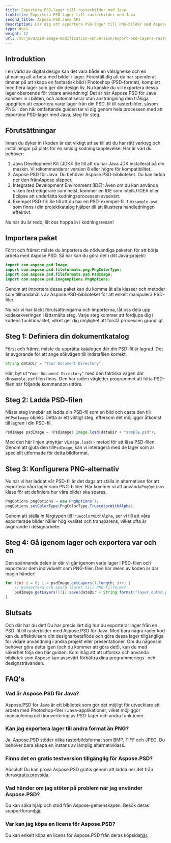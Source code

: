 ```yaml
---
title: Exportera PSD-lager till rasterbilder med Java
linktitle: Exportera PSD-lager till rasterbilder med Java
second_title: Aspose.PSD Java API
description: Lär dig att exportera PSD-lager till PNG-bilder med Aspose.PSD för Java. Lås upp sömlös filmanipulation med vår detaljerade steg-för-steg-handledning.
type: docs
weight: 12
url: /sv/java/psd-image-modification-conversion/export-psd-layers-raster-images/
---
```

## Introduktion

I en värld av digital design kan det vara både en välsignelse och en utmaning att arbeta med bilder i lager. Föreställ dig att du har spenderat timmar på att skapa en fantastisk bild i Photoshop (PSD-format), komplett med flera lager som ger din design liv. Nu kanske du vill exportera dessa lager oberoende för vidare användning! Det är här Aspose.PSD för Java kommer in i bilden, och automatiserar utan ansträngning den tråkiga uppgiften att exportera varje lager från din PSD-fil till rasterbilder, såsom PNG. I den här omfattande guiden tar vi dig genom hela processen med att exportera PSD-lager med Java, steg för steg.

## Förutsättningar

Innan du dyker in i koden är det viktigt att se till att du har rätt verktyg och inställningar på plats för en smidig kodningsupplevelse. Här är vad du behöver:

1. Java Development Kit (JDK): Se till att du har Java JDK installerat på din maskin. Vi rekommenderar version 8 eller högre för kompatibilitet.
2.  Aspose.PSD för Java: Du behöver Aspose.PSD-biblioteket. Du kan ladda ner den från[Aspose släpper](https://releases.aspose.com/psd/java/). 
3. Integrated Development Environment (IDE): Även om du kan använda vilken textredigerare som helst, kommer en IDE som IntelliJ IDEA eller Eclipse att underlätta kodningsprocessen avsevärt.
4.  Exempel PSD-fil: Se till att du har en PSD-exempel-fil, t.ex`sample.psd`, som finns i din projektkatalog hjälper till att illustrera handledningen effektivt.

Nu när du är redo, låt oss hoppa in i kodningsresan!

## Importera paket

Först och främst måste du importera de nödvändiga paketen för att börja arbeta med Aspose.PSD. Så här kan du göra det i ditt Java-projekt:

```java
import com.aspose.psd.Image;
import com.aspose.psd.fileformats.png.PngColorType;
import com.aspose.psd.fileformats.psd.PsdImage;
import com.aspose.psd.imageoptions.PngOptions;
```

Genom att importera dessa paket kan du komma åt alla klasser och metoder som tillhandahålls av Aspose.PSD-biblioteket för att enkelt manipulera PSD-filer.

Nu när vi har täckt förutsättningarna och importerna, låt oss dela upp kodexekveringen i lättsmälta steg. Varje steg kommer att fördjupa dig i kodens funktionalitet, vilket ger dig möjlighet att förstå processen grundligt.

## Steg 1: Definiera din dokumentkatalog

Först och främst måste du upprätta katalogen där din PSD-fil är lagrad. Det är avgörande för att ange sökvägen till indatafilen korrekt.

```java
String dataDir = "Your Document Directory";
```

 Här, byt ut`"Your Document Directory"` med den faktiska vägen där din`sample.psd` filen finns. Den här raden vägleder programmet att hitta PSD-filen när följande kommandon utförs.

## Steg 2: Ladda PSD-filen

 Nästa steg innebär att ladda din PSD-fil som en bild och casta den till en`PsdImage` objekt. Detta är ett viktigt steg, eftersom det möjliggör åtkomst till lagren i din PSD-fil.

```java
PsdImage psdImage = (PsdImage) Image.load(dataDir + "sample.psd");
```

 Med den här linjen utnyttjar vi`Image.load()` metod för att läsa PSD-filen. Genom att gjuta den till`PsdImage`, kan vi interagera med de lager som är speciellt utformade för detta bildformat.

## Steg 3: Konfigurera PNG-alternativ

Nu när vi har laddat vår PSD-fil är det dags att ställa in alternativen för att exportera våra lager som PNG-bilder. Här kommer vi att använda`PngOptions` klass för att definiera hur våra bilder ska sparas.

```java
PngOptions pngOptions = new PngOptions();
pngOptions.setColorType(PngColorType.TruecolorWithAlpha);
```

 Genom att ställa in färgtypen till`TruecolorWithAlpha`, ser vi till att våra exporterade bilder håller hög kvalitet och transparens, vilket ofta är avgörande i designarbete.

## Steg 4: Gå igenom lager och exportera var och en

Den spännande delen är där vi går igenom varje lager i PSD-filen och exporterar dem individuellt som PNG-filer. Den här delen av koden är där magin händer!

```java
for (int i = 0; i < psdImage.getLayers().length; i++) {
    // Konvertera och spara lagret till PNG-filformat.
    psdImage.getLayers()[i].save(dataDir + String.format("layer_out%d.png", i + 1), pngOptions);
}
```

## Slutsats

Och där har du det! Du har precis lärt dig hur du exporterar lager från en PSD-fil till rasterbilder med Aspose.PSD för Java. Med bara några rader kod kan du effektivisera ditt designarbetsflöde och göra dessa lager tillgängliga för vidare användning i andra projekt eller presentationer. Om du någonsin behöver göra detta igen (och du kommer att göra det!), kan du med säkerhet följa den här guiden. Kom ihåg att att utforska och använda bibliotek som Aspose kan avsevärt förbättra dina programmerings- och designsträvanden.

## FAQ's

### Vad är Aspose.PSD för Java?
Aspose.PSD för Java är ett bibliotek som gör det möjligt för utvecklare att arbeta med Photoshop-filer i Java-applikationer, vilket möjliggör manipulering och konvertering av PSD-lager och andra funktioner.

### Kan jag exportera lager till andra format än PNG?
Ja, Aspose.PSD stöder olika rasterbildsformat som BMP, TIFF och JPEG. Du behöver bara skapa en instans av lämplig alternativklass.

### Finns det en gratis testversion tillgänglig för Aspose.PSD?
 Absolut! Du kan prova Aspose.PSD gratis genom att ladda ner det från deras[gratis provsida](https://releases.aspose.com/).

### Vad händer om jag stöter på problem när jag använder Aspose.PSD?
Du kan söka hjälp och stöd från Aspose-gemenskapen. Besök deras supportforum[här](https://forum.aspose.com/c/psd/34).

### Var kan jag köpa en licens för Aspose.PSD?
 Du kan enkelt köpa en licens för Aspose.PSD från deras köpsida[här](https://purchase.aspose.com/buy).